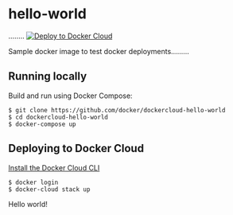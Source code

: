hello-world
===========
........
[![Deploy to Docker Cloud](https://files.cloud.docker.com/images/deploy-to-dockercloud.svg)](https://cloud.docker.com/stack/deploy/)

Sample docker image to test docker deployments.........

## Running locally

Build and run using Docker Compose:

	$ git clone https://github.com/docker/dockercloud-hello-world
	$ cd dockercloud-hello-world
	$ docker-compose up


## Deploying to Docker Cloud

[Install the Docker Cloud CLI](https://docs.docker.com/docker-cloud/tutorials/installing-cli/)

	$ docker login
	$ docker-cloud stack up

Hello world!
